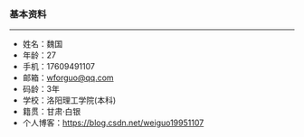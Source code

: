 ### 基本资料
---
- 姓名：魏国
- 年龄：27
- 手机：17609491107
- 邮箱：wforguo@qq.com
- 码龄：3年
- 学校：洛阳理工学院(本科)
- 籍贯：甘肃·白银
- 个人博客：https://blog.csdn.net/weiguo19951107
